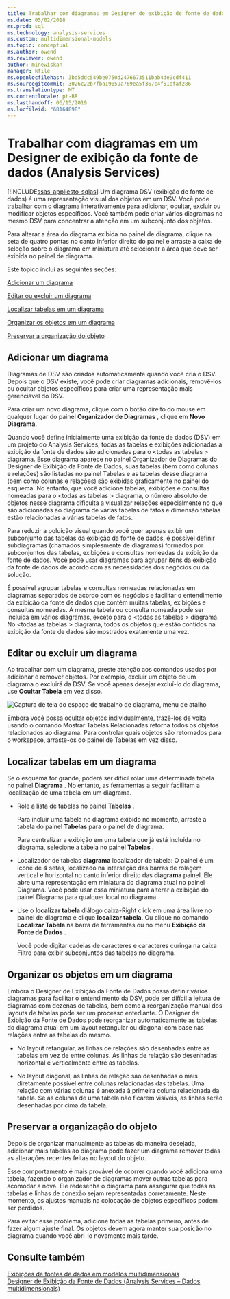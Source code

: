 ```yaml
---
title: Trabalhar com diagramas em Designer de exibição de fonte de dados (Analysis Services) | Microsoft Docs
ms.date: 05/02/2018
ms.prod: sql
ms.technology: analysis-services
ms.custom: multidimensional-models
ms.topic: conceptual
ms.author: owend
ms.reviewer: owend
author: minewiskan
manager: kfile
ms.openlocfilehash: 3bd5ddc549be0750d2476673511bab4de9cdf411
ms.sourcegitcommit: 3026c22b7fba19059a769ea5f367c4f51efaf286
ms.translationtype: MT
ms.contentlocale: pt-BR
ms.lasthandoff: 06/15/2019
ms.locfileid: "68164898"
---
```

# <a name="work-with-diagrams-in-data-source-view-designer-analysis-services"></a>Trabalhar com diagramas em um Designer de exibição da fonte de dados (Analysis Services)
[!INCLUDE[ssas-appliesto-sqlas](../../includes/ssas-appliesto-sqlas.md)]
  Um diagrama DSV (exibição de fonte de dados) é uma representação visual dos objetos em um DSV. Você pode trabalhar com o diagrama interativamente para adicionar, ocultar, excluir ou modificar objetos específicos. Você também pode criar vários diagramas no mesmo DSV para concentrar a atenção em um subconjunto dos objetos.  
  
 Para alterar a área do diagrama exibida no painel de diagrama, clique na seta de quatro pontas no canto inferior direito do painel e arraste a caixa de seleção sobre o diagrama em miniatura até selecionar a área que deve ser exibida no painel de diagrama.  
  
 Este tópico inclui as seguintes seções:  
  
 [Adicionar um diagrama](#bkmk_add)  
  
 [Editar ou excluir um diagrama](#bkmk_edit)  
  
 [Localizar tabelas em um diagrama](#bkmk_findtables)  
  
 [Organizar os objetos em um diagrama](#bkmk_arrangeobjects)  
  
 [Preservar a organização do objeto](#bkmk_preserve)  
  
##  <a name="bkmk_add"></a> Adicionar um diagrama  
 Diagramas de DSV são criados automaticamente quando você cria o DSV. Depois que o DSV existe, você pode criar diagramas adicionais, removê-los ou ocultar objetos específicos para criar uma representação mais gerenciável do DSV.  
  
 Para criar um novo diagrama, clique com o botão direito do mouse em qualquer lugar do painel **Organizador de Diagramas** , clique em **Novo Diagrama**.  
  
 Quando você define inicialmente uma exibição da fonte de dados (DSV) em um projeto do Analysis Services, todas as tabelas e exibições adicionadas a exibição da fonte de dados são adicionadas para o \<todas as tabelas > diagrama. Esse diagrama aparece no painel Organizador de Diagramas do Designer de Exibição da Fonte de Dados, suas tabelas (bem como colunas e relações) são listadas no painel Tabelas e as tabelas desse diagrama (bem como colunas e relações) são exibidas graficamente no painel do esquema. No entanto, que você adicione tabelas, exibições e consultas nomeadas para o \<todas as tabelas > diagrama, o número absoluto de objetos nesse diagrama dificulta a visualizar relações especialmente no que são adicionadas ao diagrama de várias tabelas de fatos e dimensão tabelas estão relacionadas a várias tabelas de fatos.  
  
 Para reduzir a poluição visual quando você quer apenas exibir um subconjunto das tabelas da exibição da fonte de dados, é possível definir subdiagramas (chamados simplesmente de diagramas) formados por subconjuntos das tabelas, exibições e consultas nomeadas da exibição da fonte de dados. Você pode usar diagramas para agrupar itens da exibição da fonte de dados de acordo com as necessidades dos negócios ou da solução.  
  
 É possível agrupar tabelas e consultas nomeadas relacionadas em diagramas separados de acordo com os negócios e facilitar o entendimento da exibição da fonte de dados que contém muitas tabelas, exibições e consultas nomeadas. A mesma tabela ou consulta nomeada pode ser incluída em vários diagramas, exceto para o \<todas as tabelas > diagrama. No \<todas as tabelas > diagrama, todos os objetos que estão contidos na exibição da fonte de dados são mostrados exatamente uma vez.  
  
##  <a name="bkmk_edit"></a> Editar ou excluir um diagrama  
 Ao trabalhar com um diagrama, preste atenção aos comandos usados por adicionar e remover objetos. Por exemplo, excluir um objeto de um diagrama o excluirá da DSV. Se você apenas desejar excluí-lo do diagrama, use **Ocultar Tabela** em vez disso.  
  
 ![Captura de tela do espaço de trabalho de diagrama, menu de atalho](../../analysis-services/multidimensional-models/media/ssas-olapdsv-diagram.gif "captura de tela do espaço de trabalho de diagrama, menu de atalho")  
  
 Embora você possa ocultar objetos individualmente, trazê-los de volta usando o comando Mostrar Tabelas Relacionadas retorna todos os objetos relacionados ao diagrama. Para controlar quais objetos são retornados para o workspace, arraste-os do painel de Tabelas em vez disso.  
  
##  <a name="bkmk_findtables"></a> Localizar tabelas em um diagrama  
 Se o esquema for grande, poderá ser difícil rolar uma determinada tabela no painel **Diagrama** . No entanto, as ferramentas a seguir facilitam a localização de uma tabela em um diagrama.  
  
-   Role a lista de tabelas no painel **Tabelas** .  
  
     Para incluir uma tabela no diagrama exibido no momento, arraste a tabela do painel **Tabelas** para o painel de diagrama.  
  
     Para centralizar a exibição em uma tabela que já está incluída no diagrama, selecione a tabela no painel **Tabelas** .  
  
-   Localizador de tabelas **diagrama** localizador de tabela: O painel é um ícone de 4 setas, localizado na interseção das barras de rolagem vertical e horizontal no canto inferior direito das **diagrama** painel. Ele abre uma representação em miniatura do diagrama atual no painel Diagrama. Você pode usar essa miniatura para alterar a exibição do painel Diagrama para qualquer local no diagrama.  
  
-   Use o **localizar tabela** diálogo caixa-Right click em uma área livre no painel de diagrama e clique **localizar tabela**. Ou clique no comando **Localizar Tabela** na barra de ferramentas ou no menu **Exibição da Fonte de Dados** .  
  
     Você pode digitar cadeias de caracteres e caracteres curinga na caixa Filtro para exibir subconjuntos das tabelas no diagrama.  
  
##  <a name="bkmk_arrangeobjects"></a> Organizar os objetos em um diagrama  
 Embora o Designer de Exibição da Fonte de Dados possa definir vários diagramas para facilitar o entendimento da DSV, pode ser difícil a leitura de diagramas com dezenas de tabelas, bem como a reorganização manual dos layouts de tabelas pode ser um processo entediante. O Designer de Exibição da Fonte de Dados pode reorganizar automaticamente as tabelas do diagrama atual em um layout retangular ou diagonal com base nas relações entre as tabelas do mesmo.  
  
-   No layout retangular, as linhas de relações são desenhadas entre as tabelas em vez de entre colunas. As linhas de relação são desenhadas horizontal e verticalmente entre as tabelas.  
  
-   No layout diagonal, as linhas de relação são desenhadas o mais diretamente possível entre colunas relacionadas das tabelas. Uma relação com várias colunas é anexada à primeira coluna relacionada da tabela. Se as colunas de uma tabela não ficarem visíveis, as linhas serão desenhadas por cima da tabela.  
  
##  <a name="bkmk_preserve"></a> Preservar a organização do objeto  
 Depois de organizar manualmente as tabelas da maneira desejada, adicionar mais tabelas ao diagrama pode fazer um diagrama remover todas as alterações recentes feitas no layout do objeto.  
  
 Esse comportamento é mais provável de ocorrer quando você adiciona uma tabela, fazendo o organizador de diagramas mover outras tabelas para acomodar a nova. Ele redesenha o diagrama para assegurar que todas as tabelas e linhas de conexão sejam representadas corretamente. Neste momento, os ajustes manuais na colocação de objetos específicos podem ser perdidos.  
  
 Para evitar esse problema, adicione todas as tabelas primeiro, antes de fazer algum ajuste final. Os objetos devem agora manter sua posição no diagrama quando você abri-lo novamente mais tarde.  
  
## <a name="see-also"></a>Consulte também  
 [Exibições de fontes de dados em modelos multidimensionais](../../analysis-services/multidimensional-models/data-source-views-in-multidimensional-models.md)   
 [Designer de Exibição da Fonte de Dados &#40;Analysis Services – Dados multidimensionais&#41;](http://msdn.microsoft.com/library/6f40a074-761f-440b-a999-09b755bd86ce)  
  
  
